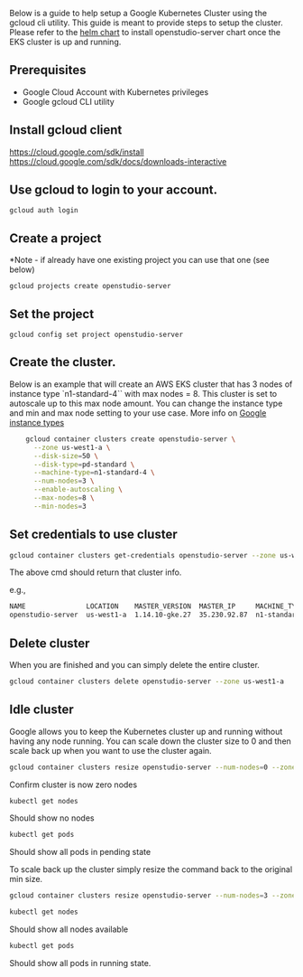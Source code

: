Below is a guide to help setup a Google Kubernetes Cluster using the gcloud  cli utility. This guide is meant to provide steps to setup the cluster. Please refer to the [helm chart](/README.md) to install openstudio-server chart once the EKS cluster is up and running.  

## Prerequisites

- Google Cloud Account with Kubernetes privileges
- Google gcloud CLI utility 


## Install gcloud client
https://cloud.google.com/sdk/install
https://cloud.google.com/sdk/docs/downloads-interactive


## Use gcloud to login to your account. 
`gcloud auth login`


## Create a project

*Note - if already have one existing project you can use that one (see below)

`gcloud projects create openstudio-server`

## Set the project

`gcloud config set project openstudio-server`

## Create the cluster.  

Below is an example that will create an AWS EKS cluster that has 3 nodes of instance type `n1-standard-4`` with max nodes = 8. This cluster is set to autoscale up to this max node amount. You can change the instance type and min and max node setting to your use case.  More info on [Google instance types](https://cloud.google.com/compute/docs/machine-types/)

```bash
    gcloud container clusters create openstudio-server \
      --zone us-west1-a \
      --disk-size=50 \
      --disk-type=pd-standard \
      --machine-type=n1-standard-4 \
      --num-nodes=3 \
      --enable-autoscaling \
      --max-nodes=8 \
      --min-nodes=3
```

## Set credentials to use cluster
```bash
gcloud container clusters get-credentials openstudio-server --zone us-west1-a
```

The above cmd should return that cluster info. 

e.g.,

```bash
NAME               LOCATION    MASTER_VERSION  MASTER_IP     MACHINE_TYPE   NODE_VERSION    NUM_NODES  STATUS
openstudio-server  us-west1-a  1.14.10-gke.27  35.230.92.87  n1-standard-4  1.14.10-gke.27  3          RUNNING
```

## Delete cluster

When you are finished and you can simply delete the entire cluster. 

 ```bash
 gcloud container clusters delete openstudio-server --zone us-west1-a
 ```

## Idle cluster

Google allows you to keep the Kubernetes cluster up and running without having any node running. You can scale down the cluster size to 0 and then scale back up when you want to use the cluster again. 

```bash
gcloud container clusters resize openstudio-server --num-nodes=0 --zone us-west1-a
```

Confirm cluster is now zero nodes
```bash
kubectl get nodes
```

Should show no nodes  
```bash
kubectl get pods
```

Should show all pods in pending state

To scale back up the cluster simply resize the command back to the original min size. 

```bash
gcloud container clusters resize openstudio-server --num-nodes=3 --zone us-west1-a
```

```bash
kubectl get nodes
```

Should show all nodes available  
```bash
kubectl get pods
```

Should show all pods in running state. 
